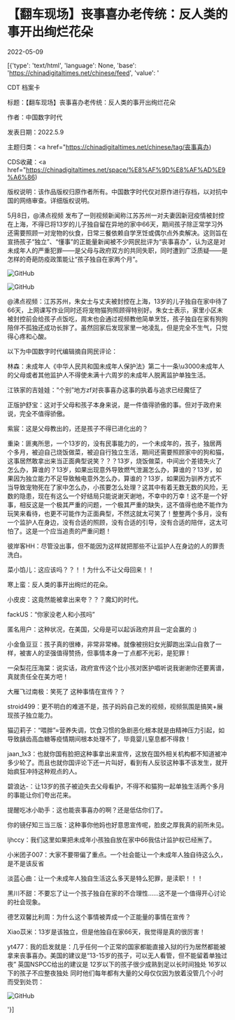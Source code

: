 # 【翻车现场】丧事喜办老传统：反人类的事开出绚烂花朵

2022-05-09

[{'type': 'text/html', 'language': None, 'base': 'https://chinadigitaltimes.net/chinese/feed', 'value': '













CDT 档案卡

标题：【翻车现场】丧事喜办老传统：反人类的事开出绚烂花朵

作者：中国数字时代

发表日期：2022.5.9

主题归类：<a href="https://chinadigitaltimes.net/chinese/tag/丧事喜办)

CDS收藏：<a href="https://chinadigitaltimes.net/space/%E8%AF%9D%E8%AF%AD%E9%A6%86)

版权说明：该作品版权归原作者所有。中国数字时代仅对原作进行存档，以对抗中国的网络审查。详细版权说明。





5月8日，@沸点视频 发布了一则视频新闻称江苏苏州一对夫妻因新冠疫情被封控在上海，不得已将13岁的儿子独自留在异地的家中66天，期间孩子除正常学习外还需要照顾一对宠物的伙食，日常三餐依赖自学烹饪或偶尔点外卖解决。这则旨在宣扬孩子“独立”、“懂事”的正能量新闻被不少网民批评为“丧事喜办”，认为这是对未成年人的严重犯罪——是父母与政府双方的共同失职，同时遭到广泛质疑——是怎样的奇葩防疫政策能让“孩子独自在家两个月”。

![GitHub](https://chinadigitaltimes.net/chinese/files/2022/05/image-1652081314313.png)

![GitHub](https://chinadigitaltimes.net/chinese/files/2022/05/image-1652081528022.png)



@沸点视频：江苏苏州，朱女士与丈夫被封控在上海，13岁的儿子独自在家中待了66天，上网课写作业同时还将宠物猫狗照顾得特别好。朱女士表示，家里小区未被封控前会给孩子点饭吃，周末也会通过视频教他简单烹饪，孩子独自在家有狗狗陪伴不孤独还成功长胖了。虽然回家后发现家里一地凌乱，但是完全不生气，只觉得心疼和心酸。





以下为中国数字时代编辑摘自网民评论：



林森：未成年人《中华人民共和国未成年人保护法》第二十一条\u3000未成年人的父母或者其他监护人不得使未满十六周岁的未成年人脱离监护单独生活。

江铁家的吉娃娃：“个别”地方zf对丧事喜办这事的执着与追求已经魔怔了

正版护舒宝：这对于父母和孩子本身来说，是一件值得骄傲的事。但对于政府来说，完全不值得骄傲。

紫宸：这是父母教出的，还是孩子不得已进化出的？

重染：匪夷所思，一个13岁的，没有民事能力的，一个未成年的，孩子，独居两个多月，被迫自己烧饭做菜，被迫自行独立生活，期间还需要照顾家中的狗和猫，这事居然敢拿出来当正面典型说笑？？？13岁，烧饭做菜，中间出个差错失火了怎么办，算谁的？13岁，如果出现意外导致燃气泄漏怎么办，算谁的？13岁，如果因为独立能力不足导致触电意外怎么办，算谁的？13岁，如果因为驯养方式不当导致宠物死在了家中怎么办，小孩要怎么处理？这其中有着无数无数的风险，无数的隐患，现在有这么一个好结局只能说谢天谢地，不幸中的万幸！这不是一个好事，相反这是一个极其严重的问题，一个极其严重的缺失，这不值得也绝不能作为玩笑来看待，也更不可能作为正面典型，不然这就太可笑了！整整两个多月，没有一个监护人在身边，没有合适的照顾，没有合适的引导，没有合适的陪伴，这太可怕了。这是一个应当追责的严重问题！

彼岸客HH：尽管没出事，但不能因为这样就把那些不让监护人在身边的人的罪责洗白。

菜小馅儿：这应该吗？？！！为什么不让父母回来！！

寒上蛮：反人类的事开出绚烂的花朵。

小皮皮：这竟然能被拿出来夸？？？魔幻的时代。

fackUS：“你家没老人和小孩吗”

匿名用户：这种状况，在美国，父母是可以起诉政府并且一定会赢的 :)

小金鱼豆豆：孩子真的很棒，非常非常棒。就像被拐妇女光脚跑出深山自救了一样，被害人的坚强值得赞扬，但事情本身一丁点都不光彩，是犯罪！

一朵梨花压海棠：说实话，政府宣传这个比小孩对医护唱听说我谢谢你还要离谱，真就责任全在美方吧！

大雁飞过南极：笑死了 这种事情在宣传？？

stroid499：更不明白的难道不是，孩子妈妈自己发的视频，视频氛围是搞笑+展现孩子独立能力。

猫辺莉子：“喂胖”=营养失调，饮食习惯的急剧恶化根本就是由精神压力引起，如导致龋齿高血糖等疫情期间根本处理不了，毕竟婴儿窒息都不得救！

jaan_1x3：也就你国有脸把这种事拿出来宣传，这放在国外相关机构都不知道被冲多少轮了。而且也就你国评论下还一片叫好，看到有人反驳这种事不该发生，就开始疯狂冲持这种观点的人。

碧浪达-：让13岁的孩子被迫失去父母看护，不得不和猫狗一起单独生活两个多月的事能让你们夸出花来。

提醒吃冰小助手：这也能丧事喜办的啊？还是低估你们了。

你的镜仔知三当三版：这种事你他妈也好意思宣传呢，脸皮之厚我真的前所未见。

ljhccy：我们这里如果把未成年小孩独自放在家中66我估计监护权已经🈚️了。

小米团子007：大家不要带偏了重点。一个社会能让一个未成年人独自待这么久，是不是该反省

淡蓝心曲：让一个未成年人独自生活这么多天是特么犯罪，是渎职！！！

黑川不甜：不要忘了让一个孩子独自在家的不合理性……这不是一个值得开心讨论的社会现象。

德艺双馨比利周：为什么这个事情被弄成一个正能量的事情在宣传？

Xiao苡米：13岁是该独立，但是他独自在家66天，我觉得是真的很厉害！





yt477：我的启发就是：几乎任何一个正常的国家都能直接入狱的行为居然都能被拿来丧事喜办。美国的建议是“13-15岁的孩子，可以无人看管，但不能留着单独过夜” 英国NSPCC给出的建议是 12岁以下的孩子很少成熟到足以长时间独处 16岁以下的孩子不应整夜独处 同时他们每年都有大量的父母仅仅因为放着没管几个小时而受到处罚：

![GitHub](https://chinadigitaltimes.net/chinese/files/2022/05/image-1652080167847.png)

'}]